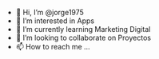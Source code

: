 - 👋 Hi, I’m @jorge1975
- 👀 I’m interested in Apps
- 🌱 I’m currently learning Marketing Digital
- 💞️ I’m looking to collaborate on Proyectos
- 📫 How to reach me ...

<!---
jorge1975/jorge1975 is a ✨ special ✨ repository because its `README.md` (this file) appears on your GitHub profile.
You can click the Preview link to take a look at your changes.
--->
